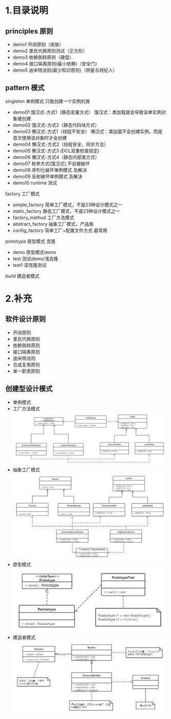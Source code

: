 # 1.目录说明
## principles 原则
- demo1 开闭原则（皮肤） 
- demo2 里氏代换原则测试（正方形）
- demo3 依赖倒转原则（硬盘）
- demo4 接口隔离原则(最小依赖)（安全门）
- demo5 迪米特法则(最少知识原则)（明星与经纪人）

## pattern 模式
singleton  单例模式 只能创建一个实例的类
- demo01    饿汉式-方式1（静态变量方式） 饿汉式：类加载就会导致该单实例对象被创建
- demo02    饿汉式-方式2（静态代码块方式）
- demo03    懒汉式-方式1（线程不安全）   懒汉式：类加载不会创建实例，而是首次使用该对象时才会创建
- demo04    懒汉式-方式2（线程安全，同步方法）  
- demo05    懒汉式-方式3 (DCL双重检查锁定)
- demo06    懒汉式-方式4（静态内部类方式）
- demo07    枚举方式(饿汉式),不会被破坏
- demo08    序列化破坏单例模式 及解决
- demo09    反射破坏单例模式 及解决
- demo10    runtime 测试

factory     工厂模式
- simple_factory    简单工厂模式，不是23种设计模式之一
- static_factory    静态工厂模式，不是23种设计模式之一
- factory_method    工厂方法模式
- abstract_factory  抽象工厂模式，产品族
- config_factory    简单工厂+配置文件方式  最常用

prototype   原型模式  克隆
- demo     原型模式demo
- test      测试demo/浅克隆
- test1     深克隆测试

build   建造者模式



# 2.补充
## 软件设计原则
- 开闭原则
- 里氏代换原则
- 依赖倒转原则
- 接口隔离原则
- 迪米特法则
- 合成复用原则
- 单一职责原则

## 创建型设计模式
- 单例模式
- 工厂方法模式
![](img/工厂方法模式.jpg)
- 抽象工厂模式
![](img/抽象工厂模式.jpg)
- 原型模式
![](img/原型模式.jpg)
- 建造者模式
![](img/建造者模式.jpg)